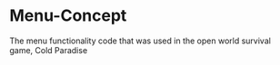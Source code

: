 # Menu-Concept
The menu functionality code that was used in the open world survival game, Cold Paradise

